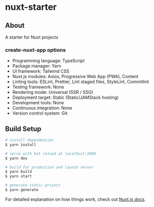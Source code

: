 # nuxt-starter

## About

A starter for Nuxt projects

### create-nuxt-app options

- Programming language: TypeScript
- Package manager: Yarn
- UI framework: Tailwind CSS
- Nuxt.js modules: Axios, Progressive Web App (PWA), Content
- Linting tools: ESLint, Prettier, Lint staged files, StyleLint, Commitlint
- Testing framework: None
- Rendering mode: Universal (SSR / SSG)
- Deployment target: Static (Static/JAMStack hosting)
- Development tools: None
- Continuous integration: None
- Version control system: Git

## Build Setup

```bash
# install dependencies
$ yarn install

# serve with hot reload at localhost:3000
$ yarn dev

# build for production and launch server
$ yarn build
$ yarn start

# generate static project
$ yarn generate
```

For detailed explanation on how things work, check out [Nuxt.js docs](https://nuxtjs.org).
